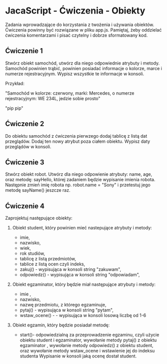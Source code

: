 # JacaScript - Ćwiczenia - Obiekty

Zadania wprowadzające do korzystania z twożenia i używania obiektów. 
Ćwiczenia powinny być rozwiązane w pliku app.js. 
Pamiętaj, żeby oddzielać ćwiczenia komentarzami i pisać czytelny i dobrze sformatowany kod. 


## Ćwiczenie 1

Stwórz obiekt samochód, utwórz dla niego odpowiednie atrybuty i metody. 
Samochód powinien trąbić, powinien posiadać informacje o kolorze, marce i numerze rejestracyjnym.
Wypisz wszystkie te informacje w konsoli.

Przykład:

"Samochód w kolorze: czerwony, marki: Mercedes, o numerze rejestracyjnym: WE 234L, jedzie sobie prosto"

"pip pip" 

## Ćwiczenie 2

Do obiektu samochód z ćwiczenia pierwzego dodaj tablicę z listą dat przeglądów. Dodaj ten nowy atrybut poza 
ciałem obiektu. Wypisz daty przeglądów w konsoli.

## Ćwiczenie 3

Stwórz obiekt robot. Utwórz dla niego odpowienie atrybuty: name, age, oraz metodę: sayHello, której zadaniem będzie wypisanie
imienia robota. Następnie zmień imię robota np. robot.name = "Sony" i przetestuj jego metodę sayName() jeszcze raz.


## Ćwiczenie 4

Zaprojektuj następujące obiekty:

1. Obiekt student, który powinien mieć nastepujące atrybuty i metody: 
    * imie, 
    * nazwisko, 
    * wiek, 
    * rok studiów, 
    * tablicę z listą przedmiotów, 
    * tablice z listą ocen czyli indeks,  
    * zakuj() - wypisująca w konsoli string "zakuwam", 
    * odpowiedz() - wypisująca w konsoli string "odpowiadam", 

2. Obiekt egzaminator, który będzie miał następujące atrybuty i metody:
    * imie , 
    * nazwisko, 
    * nazwę przedmiotu, z którego egzaminuje,
    * pytaj() - wypisująca w konsoli string "pytam", 
    * wstaw_ocene() - - wypisująca w konsoli losową liczbę od 1-6

3. Obiekt egzamin, który będzie posiadał metodę:
    * start()- odpowiedzialną za przeprowadzenie egzaminu, czyli użycie obiektu student i egzaminator, 
     wywołanie metody pytaj()  z obiektu egzaminator , 
     wywołanie metody odpowiedz() z obiektu student, 
     oraz wywołanie metody wstaw_ocene  i wstawienie jej do indeksu studenta
     Wypisanie w konsoli jaką ocenę dostał student.
